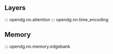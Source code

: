 ## Layers

::: opendg.nn.attention
::: opendg.nn.time_encoding

## Memory

::: opendg.nn.memory.edgebank
